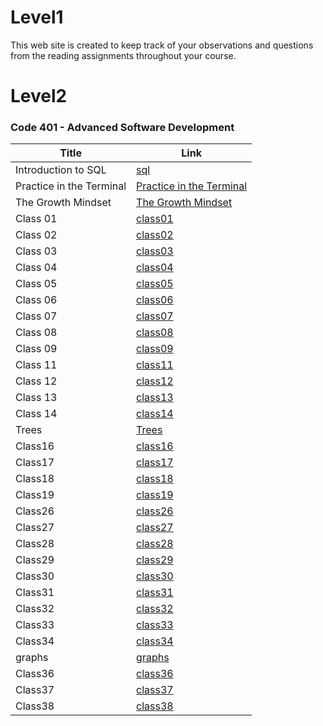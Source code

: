 # Level1
 This web site is created to keep track of your observations and questions from the reading assignments throughout your course.
 
# Level2


 ### Code 401 - Advanced Software Development


| Title        |Link    |
|--------------|-----------|
|Introduction to SQL       | [sql](./sql.md)| 
|Practice in the Terminal  |[Practice in the Terminal](./terminal.md)   |
|The Growth Mindset|[The Growth Mindset](./growthMindset.md)|
|Class 01|[class01](./class1.md)|
|Class 02|[class02](./class2.md)|
|Class 03|[class03](./class3.md)|
|Class 04|[class04](./class4.md)|
|Class 05|[class05](./class5.md)|
|Class 06|[class06](./class6.md)|
|Class 07|[class07](./class7.md)|
|Class 08|[class08](./class8.md)|
|Class 09|[class09](./class9.md)|
|Class 11|[class11](./class11.md)|
|Class 12|[class12](./class12.md)|
|Class 13|[class13](./class13.md)|
|Class 14|[class14](./class14.md)|
|Trees|[Trees](./Trees.md)|
|Class16|[class16](./class16.md)|
|Class17|[class17](./class17.md)|
|Class18|[class18](./class18.md)|
|Class19|[class19](./class19.md)|
|Class26|[class26](./class26.md)|
|Class27|[class27](./class27.md)|
|Class28|[class28](./class28.md)|
|Class29|[class29](./class29.md)|
|Class30|[class30](./class30.md)|
|Class31|[class31](./class31.md)|
|Class32|[class32](./class32.md)|
|Class33|[class33](./class33.md)|
|Class34|[class34](./class34.md)|
|graphs|[graphs](./graphs.md)|
|Class36|[class36](./class36.md)|
|Class37|[class37](./class37.md)|
|Class38|[class38](./class38.md)|
